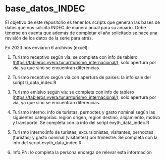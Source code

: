 # base_datos_INDEC
El objetivo de este repositorio es tener los scripts que generan las bases de datos que nos solicita INDEC de manera anual para su anuario. Debe tenerse en cuenta que además de completar el año solicitado se hace una revisión de los datos de la serie para atrás. 

En 2023 nos enviaron 6 archivos (excel):

1. Turismo receptivo según vía: se completa con info de tablero (https://tableros.yvera.tur.ar/turismo_internacional/), solo apertura por vía, ya que sino se encuentran diferencias.

2. Turismo receptivo según vía con apertura de paises: la info sale del script ti_data_indec.R

3. Turismo emisivo según vía: se completa con info de tablero (https://tableros.yvera.tur.ar/turismo_internacional/), solo apertura por vía, ya que sino se encuentran diferencias.

4. Turismo interno: info de turistas, pernoctes y gasto nominal según las siguientes categorías: region origen, region destino, alojamiento, motivo y transporte. Se completa con la info del script evyth_data_indec.R

5. Turismo interno:info de turistas, excursionistas, visitantes, pernoctes (turistas) y gasto nominal (visitantes) por trimestre. Se completa con la info del script evyth_data_indec.R

6. Info PN: lo completa la persona encarga de relevar esta información 
